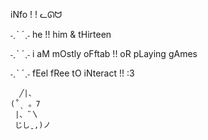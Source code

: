 iNfo ! ! ᓚᘏᗢ

˗ˏˋ ´ˎ˗ he !! him & tHirteen 

˗ˏˋ ´ˎ˗  i aM mOstly oFftab !! oR pLaying gAmes

˗ˏˋ ´ˎ˗  fEel fRee tO iNteract !! :3

      ╱|、
    (˚ˎ 。7  
     |、˜〵          
     じしˍ,)ノ
